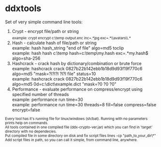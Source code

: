 # ddxtools
Set of very simple command line tools:<br/>
1. Crypt - encrypt file/path or string<br/>
   <sub>example:  crypt encrypt c:\temp output.enc inc=.\*jpg exc=.\*\\\avatars\\\\.\*</sub><br/>
2. Hash - calculate hash of file/path or string<br/>
   example: hash hash_string "end of file" algo=md5 toclip<br/>
   example: hash hash c:\temp hash=c:\temp\my.hash exc=.\*my.hash$ algo=sha-256
3. Hashcrack - crack hash by dictionary/combination or brute force<br/>
   example: hashcrack crack 0827b22b142ebb1b18d9d93f19f770c6 algo=md5 "mask=?l?l?l ?l?l file" status=10<br/>
   example: hashcrack crack 0827b22b142ebb1b18d9d93f19f770c6 algo=md5 0d=c:\dict\example.dict "mask=?0 ?0 ?0"<br/>
4. Performance - evaluate performance on compress/encrypt using specified number of threads<br/>
   example: performance run time=30<br/>
   example: performance run time=30 threads=8 fill=false compress=false encrypt=false<br/>
<sub>
Every tool has it's running file for linux/windows (sh/bat). Running with no parameters prints help on commands.<br/>
All tools contained in one compiled file (ddx-crypto-ver.jar) which you can find in 'target' directory with no dependecies.<br/>
Put compiled file in some directory on disk and fix script files lines -cp "path_to_your_dir\*"<br/>
Add script files in path, so you can call it simple, from command line, anywhere.<br/>
</sub>
